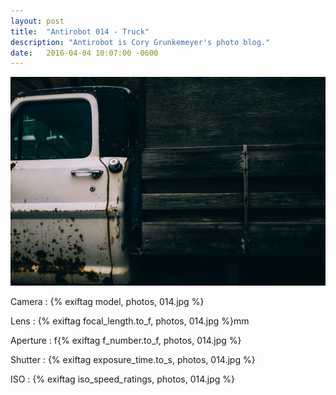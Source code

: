 ```yaml
---
layout: post
title:  "Antirobot 014 - Truck"
description: "Antirobot is Cory Grunkemeyer's photo blog."
date:   2016-04-04 10:07:00 -0600
---
```


![014 - Truck](/photos/014.jpg)

Camera
: {% exiftag model, photos, 014.jpg %}

Lens
: {% exiftag focal_length.to_f, photos, 014.jpg %}mm

Aperture
: f{% exiftag f_number.to_f, photos, 014.jpg %}

Shutter
: {% exiftag exposure_time.to_s, photos, 014.jpg %}

ISO
: {% exiftag iso_speed_ratings, photos, 014.jpg %}

